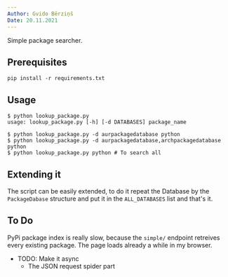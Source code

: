```yaml
---
Author: Gvido Bērziņš
Date: 20.11.2021
---
```


Simple package searcher.

## Prerequisites

```
pip install -r requirements.txt
```


## Usage

```
$ python lookup_package.py
usage: lookup_package.py [-h] [-d DATABASES] package_name

$ python lookup_package.py -d aurpackagedatabase python
$ python lookup_package.py -d aurpackagedatabase,archpackagedatabase python
$ python lookup_package.py python # To search all
```


## Extending it

The script can be easily extended, to do it repeat the Database by the
`PackageDabase` structure and put it in the `ALL_DATABASES` list and that's
it.

## To Do

PyPi package index is really slow, because the `simple/` endpoint retreives
every existing package. The page loads already a while in my browser.

- TODO: Make it async
  - The JSON request spider part
